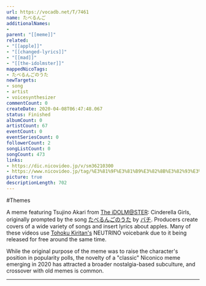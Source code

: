 ```yaml
---
url: https://vocadb.net/T/7461
name: たべるんご
additionalNames: 
- 
parent: "[[meme]]"
related:
- "[[apple]]"
- "[[changed-lyrics]]"
- "[[mad]]"
- "[[the-idolmster]]"
mappedNicoTags:
- たべるんごのうた
newTargets:
- song
- artist
- voicesynthesizer
commentCount: 0
createDate: 2020-04-08T06:47:48.067
status: Finished
albumCount: 0
artistCount: 67
eventCount: 0
eventSeriesCount: 0
followerCount: 2
songListCount: 0
songCount: 473
links: 
- https://dic.nicovideo.jp/v/sm36210300
- https://www.nicovideo.jp/tag/%E3%81%9F%E3%81%B9%E3%82%8B%E3%82%93%E3%81%94%E3%81%AE%E3%81%86%E3%81%9F
picture: true
descriptionLength: 702
---
```


#Themes

A meme featuring Tsujino Akari from [The iDOLM@STER](https://vocadb.net/T/203/the-idolmster): Cinderella Girls, originally prompted by the song  [たべるんごのうた](https://vocadb.net/S/277588) by [バチ](https://vocadb.net/Ar/79672). Producers create covers of a wide variety of songs and insert lyrics about apples. Many of these videos use [Tohoku Kiritan's](https://vocadb.net/Ar/79466) NEUTRINO voicebank due to it being released for free around the same time.

While the original purpose of the meme was to raise the character's position in popularity polls, the novelty of a "classic" Niconico meme emerging in 2020 has attracted a broader nostalgia-based subculture, and crossover with old memes is common.

---

